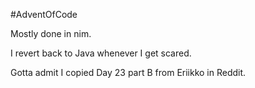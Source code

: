 #AdventOfCode

Mostly done in nim.

I revert back to Java whenever I get scared.

Gotta admit I copied Day 23 part B from Eriikko in Reddit.
